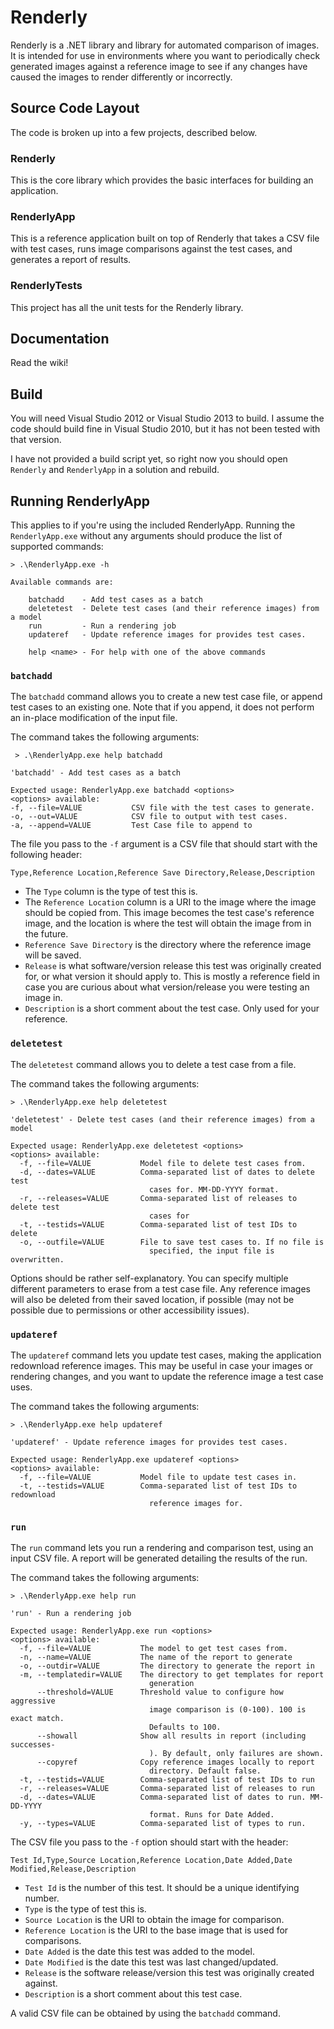# Renderly

Renderly is a .NET library and library for automated comparison of images. It is intended for use in environments where you want to periodically check generated images against a reference image to see if any changes have caused the images to render differently or incorrectly.

## Source Code Layout

The code is broken up into a few projects, described below.

### Renderly

This is the core library which provides the basic interfaces for building an application.

### RenderlyApp

This is a reference application built on top of Renderly that takes a CSV file with test cases, runs image comparisons against the test cases, and generates a report of results.

### RenderlyTests

This project has all the unit tests for the Renderly library.

## Documentation

Read the wiki!

## Build

You will need Visual Studio 2012 or Visual Studio 2013 to build. I assume the code should build fine in Visual Studio 2010, but it has not been tested with that version.

I have not provided a build script yet, so right now you should open `Renderly` and `RenderlyApp` in a solution and rebuild.

## Running RenderlyApp

This applies to if you're using the included RenderlyApp. Running the `RenderlyApp.exe` without any arguments should produce the list of supported commands:

    > .\RenderlyApp.exe -h

    Available commands are:

        batchadd    - Add test cases as a batch
        deletetest  - Delete test cases (and their reference images) from a model
        run         - Run a rendering job
        updateref   - Update reference images for provides test cases.

        help <name> - For help with one of the above commands

### `batchadd`

The `batchadd` command allows you to create a new test case file, or append test cases to an existing one. Note that if you append, it does not perform an in-place modification of the input file.

The command takes the following arguments:

     > .\RenderlyApp.exe help batchadd

    'batchadd' - Add test cases as a batch

    Expected usage: RenderlyApp.exe batchadd <options>
    <options> available:
    -f, --file=VALUE           CSV file with the test cases to generate.
    -o, --out=VALUE            CSV file to output with test cases.
    -a, --append=VALUE         Test Case file to append to

The file you pass to the `-f` argument is a CSV file that should start with the following header:

    Type,Reference Location,Reference Save Directory,Release,Description

* The `Type` column is the type of test this is.
* The `Reference Location` column is a URI to the image where the image should be copied from. This image becomes the test case's reference image, and the location is where the test will obtain the image from in the future.
* `Reference Save Directory` is the directory where the reference image will be saved.
* `Release` is what software/version release this test was originally created for, or what version it should apply to. This is mostly a reference field in case you are curious about what version/release you were testing an image in.
* `Description` is a short comment about the test case. Only used for your reference.


### `deletetest`

The `deletetest` command allows you to delete a test case from a file.

The command takes the following arguments:

    > .\RenderlyApp.exe help deletetest

    'deletetest' - Delete test cases (and their reference images) from a model

    Expected usage: RenderlyApp.exe deletetest <options>
    <options> available:
      -f, --file=VALUE           Model file to delete test cases from.
      -d, --dates=VALUE          Comma-separated list of dates to delete test
                                   cases for. MM-DD-YYYY format.
      -r, --releases=VALUE       Comma-separated list of releases to delete test
                                   cases for
      -t, --testids=VALUE        Comma-separated list of test IDs to delete
      -o, --outfile=VALUE        File to save test cases to. If no file is
                                   specified, the input file is overwritten.

Options should be rather self-explanatory. You can specify multiple different parameters to erase from a test case file. Any reference images will also be deleted from their saved location, if possible (may not be possible due to permissions or other accessibility issues).

### `updateref`

The `updateref` command lets you update test cases, making the application redownload reference images. This may be useful in case your images or rendering changes, and you want to update the reference image a test case uses.

The command takes the following arguments:

    > .\RenderlyApp.exe help updateref

    'updateref' - Update reference images for provides test cases.

    Expected usage: RenderlyApp.exe updateref <options>
    <options> available:
      -f, --file=VALUE           Model file to update test cases in.
      -t, --testids=VALUE        Comma-separated list of test IDs to redownload
                                   reference images for.

### `run`

The `run` command lets you run a rendering and comparison test, using an input CSV file. A report will be generated detailing the results of the run.

The command takes the following arguments:

    > .\RenderlyApp.exe help run

    'run' - Run a rendering job

    Expected usage: RenderlyApp.exe run <options>
    <options> available:
      -f, --file=VALUE           The model to get test cases from.
      -n, --name=VALUE           The name of the report to generate
      -o, --outdir=VALUE         The directory to generate the report in
      -m, --templatedir=VALUE    The directory to get templates for report
                                   generation
          --threshold=VALUE      Threshold value to configure how aggressive
                                   image comparison is (0-100). 100 is exact match.
                                   Defaults to 100.
          --showall              Show all results in report (including successes-
                                   ). By default, only failures are shown.
          --copyref              Copy reference images locally to report
                                   directory. Default false.
      -t, --testids=VALUE        Comma-separated list of test IDs to run
      -r, --releases=VALUE       Comma-separated list of releases to run
      -d, --dates=VALUE          Comma-separated list of dates to run. MM-DD-YYYY
                                   format. Runs for Date Added.
      -y, --types=VALUE          Comma-separated list of types to run.

The CSV file you pass to the `-f` option should start with the header:

    Test Id,Type,Source Location,Reference Location,Date Added,Date Modified,Release,Description

* `Test Id` is the number of this test. It should be a unique identifying number.
* `Type` is the type of test this is.
* `Source Location` is the URI to obtain the image for comparison.
* `Reference Location` is the URI to the base image that is used for comparisons.
* `Date Added` is the date this test was added to the model.
* `Date Modified` is the date this test was last changed/updated.
* `Release` is the software release/version this test was originally created against.
* `Description` is a short comment about this test case.

A valid CSV file can be obtained by using the `batchadd` command.
